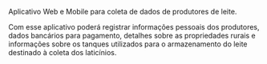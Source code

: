 Aplicativo Web e Mobile para coleta de dados de produtores de leite.

Com esse aplicativo poderá registrar informações pessoais dos produtores, dados bancários para pagamento, detalhes sobre as propriedades rurais e informações sobre os tanques utilizados para o armazenamento do leite destinado à coleta dos laticínios.
